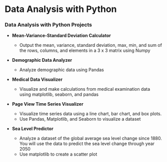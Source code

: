 # Data Analysis with Python

### Data Analysis with Python Projects

* **Mean-Variance-Standard Deviation Calculator**
  - Output the mean, variance, standard deviation, max, min, and sum of the rows, columns, and elements in a 3 x 3 matrix using Numpy

* **Demographic Data Analyzer**
  - Analyze demographic data using Pandas
    
* **Medical Data Visualizer**
  - Visualize and make calculations from medical examination data using matplotlib, seaborn, and pandas

* **Page View Time Series Visualizer**
  - Visualize time series data using a line chart, bar chart, and box plots.
  - Use Pandas, Matplotlib, and Seaborn to visualize a dataset

* **Sea Level Predictor**
  - Analyze a dataset of the global average sea level change since 1880. You will use the data to predict the sea level change through year 2050
  - Use matplotlib to create a scatter plot

